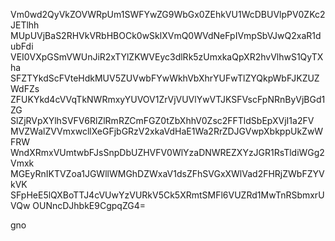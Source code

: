 Vm0wd2QyVkZOVWRpUm1SWFYwZG9WbGx0ZEhkVU1WcDBUVlpPV0ZKc2JETlhh
MUpUVjBaS2RHVkVRbHBOCk0wSklXVmQ0WVdNeFpIVmpSbVJwQ2xaR1dubFdi
VEI0VXpGSmVWUnJiR2xTYlZKWVEyc3dlRk5zUmxkaQpXR2hvVlhwS1QyTXha
SFZTYkdScFVteHdkMUV5ZUVwbFYwWkhVbXhrYUFwTlZYQkpWbFJKZUZWdFZs
ZFUKYkd4cVVqTkNWRmxyYUVOV1ZrVjVUVlYwVTJKSFVscFpNRnByVjBGd1ZG
SlZjRVpXYlhSVFV6RlZlRmRZCmFGZ0tZbXhhV0Zsc2FFTldSbEpXVjI1a2FV
MVZWalZVVmxwcllXeGFjbGRzV2xkaVdHaE1Wa2RrZDJGVwpXbkppUkZwWFRW
WndXRmxVUmtwbFJsSnpDbUZHVFV0WlYzaDNWREZXYzJGR1RsTldiWGg2Vmxk
MGEyRnIKTVZoa1JGWllWMGhDZWxaV1dsZFhSVGxXWlVad2FHRjZWbFZYVkVK
SFpHeE5lQXBoTTJ4cVUwYzVURkV5Ck5XRmtSMFl6VUZRd1MwTnRSbmxrUVQw
OUNncDJhbkE9CgpqZG4=

gno